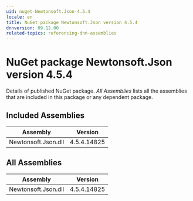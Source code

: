 ```yaml
---
uid: nuget-Newtonsoft.Json-4.5.4
locale: en
title: NuGet package Newtonsoft.Json version 4.5.4
dnnversion: 09.12.00
related-topics: referencing-dnn-assemblies
---
```


# NuGet package Newtonsoft.Json version 4.5.4
Details of published NuGet package.
*All Assemblies* lists all the assemblies that are included in this package or any dependent package.

## Included Assemblies

|Assembly|Version|
|---|---|
|Newtonsoft.Json.dll|4.5.4.14825|

## All Assemblies

|Assembly|Version|
|---|---|
|Newtonsoft.Json.dll|4.5.4.14825|

